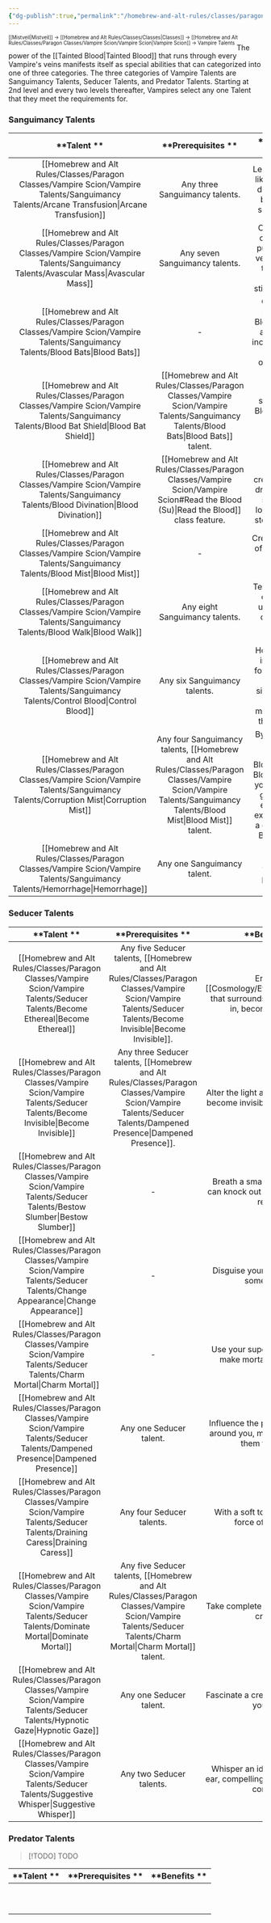```yaml
---
{"dg-publish":true,"permalink":"/homebrew-and-alt-rules/classes/paragon-classes/vampire-scion/vampire-talents/vampire-talents/"}
---
```


<sup><sup>[[Mistveil\|Mistveil]] → [[Homebrew and Alt Rules/Classes/Classes\|Classes]] → [[Homebrew and Alt Rules/Classes/Paragon Classes/Vampire Scion/Vampire Scion\|Vampire Scion]] → Vampire Talents</sup></sup>
The power of the [[Tainted Blood\|Tainted Blood]] that runs through every Vampire's veins manifests itself as special abilities that can categorized into one of three categories. The three categories of Vampire Talents are Sanguimancy Talents, Seducer Talents, and Predator Talents. Starting at 2nd level and every two levels thereafter, Vampires select any one Talent that they meet the requirements for. 
<br>
### Sanguimancy Talents

|      **Talent **       |                  **Prerequisites **                  |                                                       **Benefits **                                                        |
| :--------------------: | :--------------------------------------------------: | :------------------------------------------------------------------------------------------------------------------------: |
| [[Homebrew and Alt Rules/Classes/Paragon Classes/Vampire Scion/Vampire Talents/Sanguimancy Talents/Arcane Transfusion\|Arcane Transfusion]] |            Any three Sanguimancy talents.            |                             Learn a spell-like ability by draining the blood of a spellcaster.                             |
|   [[Homebrew and Alt Rules/Classes/Paragon Classes/Vampire Scion/Vampire Talents/Sanguimancy Talents/Avascular Mass\|Avascular Mass]]   |            Any seven Sanguimancy talents.            |                     Cause your opponents purge blood vessels from their skin, creating sticky terrain.                     |
|     [[Homebrew and Alt Rules/Classes/Paragon Classes/Vampire Scion/Vampire Talents/Sanguimancy Talents/Blood Bats\|Blood Bats]]     |                          -                           |                         Conjure a swarm of Blood Bats to attack and inconvenience your opponents.                          |
|  [[Homebrew and Alt Rules/Classes/Paragon Classes/Vampire Scion/Vampire Talents/Sanguimancy Talents/Blood Bat Shield\|Blood Bat Shield]]  |                [[Homebrew and Alt Rules/Classes/Paragon Classes/Vampire Scion/Vampire Talents/Sanguimancy Talents/Blood Bats\|Blood Bats]] talent.                |                                      Use your summoned Blood Bats to defend yourself.                                      |
|  [[Homebrew and Alt Rules/Classes/Paragon Classes/Vampire Scion/Vampire Talents/Sanguimancy Talents/Blood Divination\|Blood Divination]]  |          [[Homebrew and Alt Rules/Classes/Paragon Classes/Vampire Scion/Vampire Scion#Read the Blood (Su)\|Read the Blood]] class feature.           |                    Read the minds of creatures you drink from or scry their location with stored blood.                    |
|     [[Homebrew and Alt Rules/Classes/Paragon Classes/Vampire Scion/Vampire Talents/Sanguimancy Talents/Blood Mist\|Blood Mist]]     |                          -                           |                                        Create a cloud of obscuring, choking blood.                                         |
|     [[Homebrew and Alt Rules/Classes/Paragon Classes/Vampire Scion/Vampire Talents/Sanguimancy Talents/Blood Walk\|Blood Walk]]     |            Any eight Sanguimancy talents.            |                             Teleport great distances using living creatures' blood as portals.                             |
|   [[Homebrew and Alt Rules/Classes/Paragon Classes/Vampire Scion/Vampire Talents/Sanguimancy Talents/Control Blood\|Control Blood]]    |             Any six Sanguimancy talents.             |                 Hold a target in place or force them to perform simple tasks by manipulating their blood.                  |
|  [[Homebrew and Alt Rules/Classes/Paragon Classes/Vampire Scion/Vampire Talents/Sanguimancy Talents/Corruption Mist\|Corruption Mist]]   | Any four Sanguimancy talents, [[Homebrew and Alt Rules/Classes/Paragon Classes/Vampire Scion/Vampire Talents/Sanguimancy Talents/Blood Mist\|Blood Mist]] talent. | By planting a cell of [[Tainted Blood\|Tainted Blood]] within your target, it grows and eventually explodes into a contagious Blood Mist. |
|     [[Homebrew and Alt Rules/Classes/Paragon Classes/Vampire Scion/Vampire Talents/Sanguimancy Talents/Hemorrhage\|Hemorrhage]]     |             Any one Sanguimancy talent.              |                                         Cause a target's wound to profusely bleed.                                         |

### Seducer Talents

|      **Talent **       |                 **Prerequisites **                 |                                     **Benefits **                                      |
| :--------------------: | :------------------------------------------------: | :------------------------------------------------------------------------------------: |
|  [[Homebrew and Alt Rules/Classes/Paragon Classes/Vampire Scion/Vampire Talents/Seducer Talents/Become Ethereal\|Become Ethereal]]   |  Any five Seducer talents, [[Homebrew and Alt Rules/Classes/Paragon Classes/Vampire Scion/Vampire Talents/Seducer Talents/Become Invisible\|Become Invisible]].   |     Enter the [[Cosmology/Ethereum\|Ethereum]] that surrounds the plane you are in, becoming ethereal.     |
|  [[Homebrew and Alt Rules/Classes/Paragon Classes/Vampire Scion/Vampire Talents/Seducer Talents/Become Invisible\|Become Invisible]]  | Any three Seducer talents, [[Homebrew and Alt Rules/Classes/Paragon Classes/Vampire Scion/Vampire Talents/Seducer Talents/Dampened Presence\|Dampened Presence]].  |        Alter the light around your being to become invisible to the naked eye.         |
|   [[Homebrew and Alt Rules/Classes/Paragon Classes/Vampire Scion/Vampire Talents/Seducer Talents/Bestow Slumber\|Bestow Slumber]]   |                         -                          |     Breath a small cloud of gas that can knock out anyone who fails to resist it.      |
| [[Homebrew and Alt Rules/Classes/Paragon Classes/Vampire Scion/Vampire Talents/Seducer Talents/Change Appearance\|Change Appearance]]  |                         -                          |                     Disguise yourself to appear like someone else.                     |
|    [[Homebrew and Alt Rules/Classes/Paragon Classes/Vampire Scion/Vampire Talents/Seducer Talents/Charm Mortal\|Charm Mortal]]    |                         -                          |              Use your supernatural talents to make mortals drawn to you.               |
| [[Homebrew and Alt Rules/Classes/Paragon Classes/Vampire Scion/Vampire Talents/Seducer Talents/Dampened Presence\|Dampened Presence]]  |              Any one Seducer talent.               | Influence the perception of those around you, making it difficult for them to see you. |
|  [[Homebrew and Alt Rules/Classes/Paragon Classes/Vampire Scion/Vampire Talents/Seducer Talents/Draining Caress\|Draining Caress]]   |             Any four Seducer talents.              |                With a soft touch, drain the life force of your target.                 |
|  [[Homebrew and Alt Rules/Classes/Paragon Classes/Vampire Scion/Vampire Talents/Seducer Talents/Dominate Mortal\|Dominate Mortal]]   | Any five Seducer talents, [[Homebrew and Alt Rules/Classes/Paragon Classes/Vampire Scion/Vampire Talents/Seducer Talents/Charm Mortal\|Charm Mortal]] talent. |                     Take complete control over a living creature.                      |
|   [[Homebrew and Alt Rules/Classes/Paragon Classes/Vampire Scion/Vampire Talents/Seducer Talents/Hypnotic Gaze\|Hypnotic Gaze]]    |              Any one Seducer talent.               |                    Fascinate a creature that looks into your eyes.                     |
| [[Homebrew and Alt Rules/Classes/Paragon Classes/Vampire Scion/Vampire Talents/Seducer Talents/Suggestive Whisper\|Suggestive Whisper]] |              Any two Seducer talents.              |      Whisper an idea into someone's ear, compelling them to follow your command.       |

### Predator Talents
> [!TODO] TODO

| **Talent ** | **Prerequisites ** | **Benefits ** |
|:-----------:|:------------------:|:-------------:|
|             |                    |               |
|             |                    |               |
|             |                    |               |
|             |                    |               |
|             |                    |               |
|             |                    |               |
|             |                    |               |
|             |                    |               |
|             |                    |               |
|             |                    |               |



